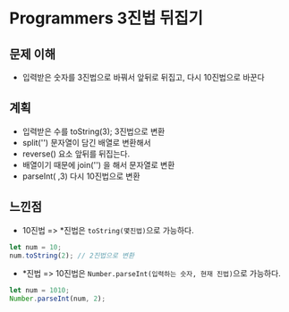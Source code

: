 # Programmers 3진법 뒤집기

## 문제 이해

- 입력받은 숫자를 3진법으로 바꿔서 앞뒤로 뒤집고, 다시 10진법으로 바꾼다

## 계획

- 입력받은 수를 toString(3); 3진법으로 변환
- split('') 문자열이 담긴 배열로 변환해서
- reverse() 요소 앞뒤를 뒤집는다.
- 배열이기 때문에 join('') 을 해서 문자열로 변환
- parseInt( ,3) 다시 10진법으로 변환

## 느낀점

- 10진법 => \*진법은 `toString(몇진법)`으로 가능하다.

```js
let num = 10;
num.toString(2); // 2진법으로 변환
```

- \*진법 => 10진법은 `Number.parseInt(입력하는 숫자, 현재 진법)`으로 가능하다.

```js
let num = 1010;
Number.parseInt(num, 2);
```

